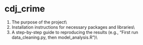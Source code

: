 # cdj_crime
1. The purpose of the project\
2. Installation instructions for necessary packages and libraries\
3. A step-by-step guide to reproducing the results (e.g., “First run data_cleaning.py, then model_analysis.R”)\
